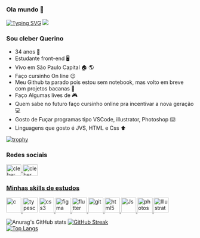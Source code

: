 

### Ola mundo 👋
[![Typing SVG](https://readme-typing-svg.herokuapp.com?color=AE13C8&lines=Estou+voltando+em+breve!;Aguarde!+Vou+Codar+bastante+coisa;Desafios+quero+superar)](https://git.io/typing-svg)
![](https://komarev.com/ghpvc/?username=Thasyz&color=ff69b4)

### Sou cleber Querino
- 34 anos :heartbeat:
- Estudante front-end :desktop_computer:	
- Vivo em São Paulo Capital :house:	:earth_americas:
- Faço cursinho On line :wink:
- Meu Github ta parado pois estou sem notebook, mas volto em breve com projetos bacanas :money_mouth_face:
- Faço Algumas lives de :video_game:	
- Quem sabe no futuro faço cursinho online pra incentivar a nova geração :computer:	
- Gosto de Fuçar programas tipo VSCode, illustrator, Photoshop :keyboard:	
- Linguagens que gosto é JVS, HTML e Css :arrow_up:	


[![trophy](https://github-profile-trophy.vercel.app/?username=Thasyz&theme=discord&column=3&margin-w=15&margin-h=15)](https://github.com/Thasyz/github-profile-trophy)

### Redes sociais
<a href="https://www.linkedin.com/in/cleber-querino-dos-santos-745942109/" target _blank>
  <img align="center" alt="cleber linkedin" height="30" width="40" src="https://cdn.jsdelivr.net/gh/devicons/devicon/icons/linkedin/linkedin-original.svg" style="max-width:100%;"</a>
  
  <a href="https://www.facebook.com/cleber.urameshi.87/" target _blank>
  <img align="center" alt="cleber linkedin" height="30" width="40" src="https://cdn.jsdelivr.net/gh/devicons/devicon/icons/facebook/facebook-original.svg" style="max-width:100%;"</a>
    
 
### Minhas skills de estudos

<p align="left"> <a href="https://getbootstrap.com/" target="_blank"> <img src="https://cdn.jsdelivr.net/gh/devicons/devicon/icons/bootstrap/bootstrap-plain.svg" alt="c" width="40" height="40"/> </a> 
<a href="https://www.typescriptlang.org/" target="_blank"> <img src="https://cdn.jsdelivr.net/gh/devicons/devicon/icons/typescript/typescript-original.svg" alt="typescript" width="40" height="40"/></a>
<a href="https://www.w3schools.com/css/" target="_blank"> <img src="https://cdn.jsdelivr.net/gh/devicons/devicon/icons/css3/css3-original.svg" alt="css3" width="40" height="40"/> </a> 
<a href="https://www.figma.com/" target="_blank"> <img src="https://www.vectorlogo.zone/logos/figma/figma-icon.svg" alt="figma" width="40" height="40"/> </a>
<a href="https://flutter.dev" target="_blank"> <img src="https://www.vectorlogo.zone/logos/flutterio/flutterio-icon.svg" alt="flutter" width="40" height="40"/> </a> 
<a href="https://git-scm.com/" target="_blank"> <img src="https://www.vectorlogo.zone/logos/git-scm/git-scm-icon.svg" alt="git" width="40" height="40"/> </a>
<a href="https://www.w3.org/html/" target="_blank"> <img src="https://www.vectorlogo.zone/logos/w3_html5/w3_html5-icon.svg" alt="html5" width="40" height="40"/> </a> 
<a href="https://developer.mozilla.org/pt-BR/docs/Web/JavaScript" target="_blank"> <img src="https://www.vectorlogo.zone/logos/javascript/javascript-icon.svg" alt="Js" width="40" height="40"/> </a> 
<a href="https://www.photoshop.com/en" target="_blank"> <img src="https://cdn.jsdelivr.net/gh/devicons/devicon/icons/photoshop/photoshop-plain.svg" alt="photoshop" width="40" height="40"/> </a> 
<a href="https://www.adobe.com/br/products/illustrator.html?sdid=KQPNY&mv=search&ef_id=Cj0KCQjwraqHBhDsARIsAKuGZeG9TOoMy4J8k1QdHbA4yXx--RTJsJmqpEOvkWISjkPvaumJzcU3UjEaAiGnEALw_wcB:G:s&s_kwcid=AL!3085!3!442396626644!e!!g!!illustrator!188190582!10039578942&gclid=Cj0KCQjwraqHBhDsARIsAKuGZeG9TOoMy4J8k1QdHbA4yXx--RTJsJmqpEOvkWISjkPvaumJzcU3UjEaAiGnEALw_wcB" target="_blank"> <img src="https://cdn.jsdelivr.net/gh/devicons/devicon/icons/illustrator/illustrator-plain.svg" alt="Illustrator" width="40" height="40"/> </a> </p>
      
<!--
**Thasyz/Thasyz** is a ✨ _special_ ✨ repository because its `README.md` (this file) appears on your GitHub profile.

Here are some ideas to get you started:


- 🔭 I’m currently working on ...
- 🌱 I’m currently learning ...
- 👯 I’m looking to collaborate on ...
- 🤔 I’m looking for help with ...
- 💬 Ask me about ...
- 📫 How to reach me: ...
- 😄 Pronouns: ...
- ⚡ Fun fact: ...
-->
![Anurag's GitHub stats](https://github-readme-stats.vercel.app/api?username=Thasyz&show_icons=true&theme=synthwave)
 [![GitHub Streak](http://github-readme-streak-stats.herokuapp.com?user=thasyz&theme=synthwave&hide_border=true&fire=EE0EC7&background=1A0505)](https://git.io/streak-stats)  
    [![Top Langs](https://github-readme-stats.vercel.app/api/top-langs/?username=Thasyz&layout=compact&theme=synthwave)](https://github.com/Thasyz/github-readme-stats)





